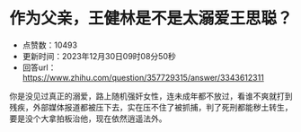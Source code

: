 # 作为父亲，王健林是不是太溺爱王思聪？
- 点赞数：10493
- 更新时间：2023年12月30日09时08分50秒
- 回答url：https://www.zhihu.com/question/357729315/answer/3343612311
<body>
 <p data-pid="3Cg7jdRg">你是没见过真正的溺爱，路上随机强奸女性，连未成年都不放过，看谁不爽就打到残疾，外部媒体报道都被压下去，实在压不住了被抓捕，判了死刑都能秽土转生，要是没个大拿拍板治他，现在依然逍遥法外。</p>
</body>